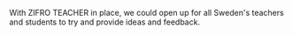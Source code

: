 <!-- Template: Story item -->
<!-- Link: /en/vaar-story/story-4/ -->
<!-- Page name: Story 4 -->
<!-- Title: Beta release! -->
<!-- Text: -->

With ZIFRO TEACHER in place, we could open up for all Sweden's teachers and students to try and provide ideas and feedback.

<!-- Story item image: {/media/1069/zifro_story_4.jpg} -->
<!-- Time Stamp: MARS 2018 -->
